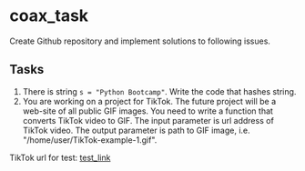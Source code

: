 # coax_task

Create Github repository and implement solutions to following issues.

## Tasks
1. There is string `s = "Python Bootcamp"`. Write the code that hashes string.
2. You are working on a project for TikTok. The future project will be a web-site of all public GIF images. You need to write a function that converts TikTok video to GIF. The input parameter is url address of TikTok video. The output parameter is path to GIF image, i.e. "/home/user/TikTok-example-1.gif".

TikTok url for test:  [test_link](https://v16-webapp.tiktok.com/e0e4780188c3b526304ad45626e9abe1/62e9147b/video/tos/alisg/tos-alisg-pve-0037c001/1a10d8a0b46847d599120f3e74ca12f4/?a=1988&ch=0&cr=0&dr=0&lr=tiktok_m&cd=0%7C0%7C1%7C0&cv=1&br=3366&bt=1683&btag=80000&cs=0&ds=3&ft=eXd.6H-oMyq8ZPvJKwe2NeCoyl7Gb&mime_type=video_mp4&qs=0&rc=OTxmMzhpZjtpNGg0NzgzO0BpM2c7a3RoNWl4NTMzODczM0BiMjQyLTIuXjMxM15gYzAzYSNgZmxvXnNxYW9gLS1kMTRzcw%3D%3D&l=202208020611300101920550500F8E0A27)
